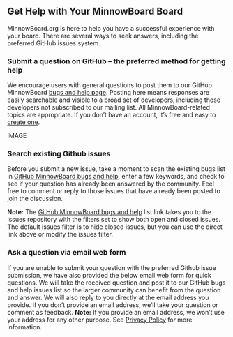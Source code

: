 ## Get Help with Your MinnowBoard Board

MinnowBoard.org is here to help you have a successful experience with your board.
There are several ways to seek answers, including the preferred GitHub issues system.

### Submit a question on GitHub – the preferred method for getting help

We encourage users with general questions to post them to our GitHub MinnowBoard 
[bugs and help page](https://github.com/MinnowBoard-org/bugs-and-help).
Posting here means responses are easily searchable and visible 
to a broad set of developers, including those developers not subscribed to our mailing 
list. All MinnowBoard-related topics are appropriate. If you don’t have an account, 
it’s free and easy to [create one](https://github.com/join?source=header-home).   

IMAGE

### Search existing Github issues

Before you submit a new issue, take a moment to scan the existing bugs list in [GitHub MinnowBoard bugs and help](https://github.com/MinnowBoard-org/bugs-and-help/issues?utf8=%E2%9C%93&q=is%3Aissue), 
enter a few keywords, and check to see if your question has already been answered by 
the community. Feel free to comment or reply to those issues that have already been 
posted to join the discussion. 

**Note:** The [GitHub MinnowBoard bugs and help](https://github.com/MinnowBoard-org/bugs-and-help/issues?utf8=%E2%9C%93&q=is%3Aissue) 
list link takes you to the issues repository with the filters set to show both 
open and closed issues. The default issues filter is 
to hide closed issues, but you can use the direct link above or modify the issues 
filter.

### Ask a question via email web form

If you are unable to submit your question with the preferred Github issue submission, 
we have also provided the below email web form for quick questions. We will take the 
received question and post it to our GitHub bugs and help issues list so the larger 
community can benefit from the question and answer. We will also reply to you directly 
at the email address you provide. If you don’t provide an email address, we’ll take your 
question or comment as feedback. **Note:** If you provide an email address, we won’t use 
your address for any other purpose. See [Privacy Policy](/privacy-policy) for more information.





